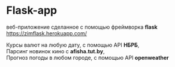 # Flask-app
веб-приложение сделанное с помощью фреймворка <b>flask</b><br>
https://zimflask.herokuapp.com/

Курсы валют на любую дату, с помощью API <b>НБРБ</b>,<br>
Парсинг новинок кино с <b>afisha.tut.by</b>,<br>
Прогноз погоды в любом городе, с помощью API <b>openweather</b><br>
<br>

